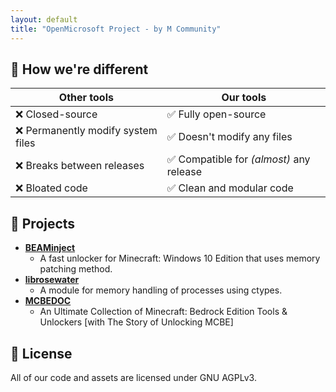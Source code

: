 ```yaml
---
layout: default
title: "OpenMicrosoft Project - by M Community"
---
```


## :star2: How we're different

| Other tools                         | Our tools                                                |
|-------------------------------------|----------------------------------------------------------|
| :x: Closed-source                   | :white_check_mark: Fully open-source                     |
| :x: Permanently modify system files | :white_check_mark: Doesn't modify any files              |
| :x: Breaks between releases         | :white_check_mark: Compatible for *(almost)* any release |
| :x: Bloated code                    | :white_check_mark: Clean and modular code                |

## :wrench: Projects

- **[BEAMinject](https://openm.tech/BEAMinject/)**
    - A fast unlocker for Minecraft: Windows 10 Edition that uses memory patching method.
- **[librosewater](https://github.com/OpenM-Project/librosewater)**
    - A module for memory handling of processes using ctypes.
- [**MCBEDOC**](https://mcbedoc.openm.tech)
    - An Ultimate Collection of Minecraft: Bedrock Edition Tools & Unlockers \[with The Story of Unlocking MCBE]

## :page_with_curl: License

All of our code and assets are licensed under GNU AGPLv3.
